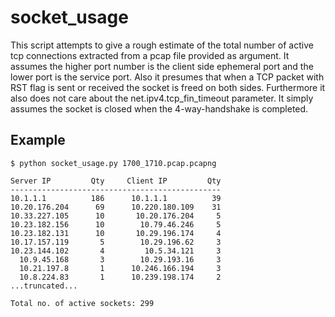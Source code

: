 # socket_usage
This script attempts to give a rough estimate of the total number of active tcp connections
extracted from a pcap file provided as argument. It assumes the higher port number is the 
client side ephemeral port and the lower port is the service port. Also it presumes that when
a TCP packet with RST flag is sent or received the socket is freed on both sides. Furthermore
it also does not care about the net.ipv4.tcp_fin_timeout parameter. It simply assumes the socket
is closed when the 4-way-handshake is completed.

## Example

```
$ python socket_usage.py 1700_1710.pcap.pcapng

Server IP         Qty     Client IP         Qty
-----------------------------------------------
10.1.1.1          186      10.1.1.1          39
10.20.176.204      69      10.220.180.109    31
10.33.227.105      10       10.20.176.204     5
10.23.182.156      10        10.79.46.246     5
10.23.182.131      10       10.29.196.174     4
10.17.157.119       5        10.29.196.62     3
10.23.144.102       4         10.5.34.121     3
  10.9.45.168       3        10.29.193.16     3
  10.21.197.8       1      10.246.166.194     3
  10.8.224.83       1      10.239.198.174     2
...truncated...

Total no. of active sockets: 299

```